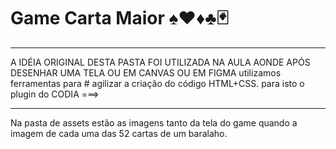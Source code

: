 # Game Carta Maior ♠️♥️♦️♣️🃏
<hr>
A IDÉIA ORIGINAL DESTA PASTA FOI UTILIZADA NA AULA AONDE APÓS DESENHAR UMA TELA OU EM CANVAS OU EM FIGMA utilizamos ferramentas para # agilizar a criação do código HTML+CSS.
para isto o plugin do CODIA ===> 
<hr>
Na pasta de assets estão as imagens tanto da tela do game quando a imagem de cada uma das 52 cartas de um baralaho.






